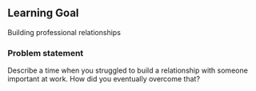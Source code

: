 ## Learning Goal
Building professional relationships

### Problem statement
Describe a time when you struggled to build a relationship with someone important at work. How did you eventually overcome that?
